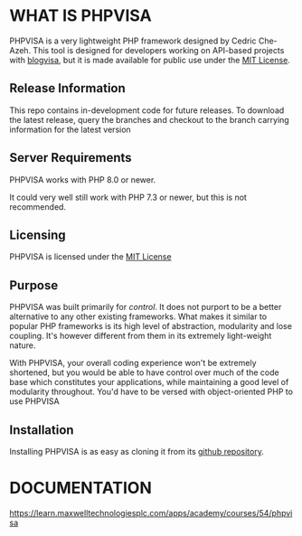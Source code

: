 # WHAT IS PHPVISA
PHPVISA is a very lightweight PHP framework designed by Cedric Che-Azeh. This tool is designed for developers working on API-based projects with [blogvisa](https://blogvisa.com), but it is made available for public use under the [MIT License](https://opensource.org/licenses/MIT).


## Release Information
This repo contains in-development code for future releases. To download the latest release, query the branches and checkout to the branch carrying information for the latest version

## Server Requirements
PHPVISA works with PHP 8.0 or newer.

It could very well still work with PHP 7.3 or newer, but this is not recommended.

## Licensing
PHPVISA is licensed under the [MIT License](https://opensource.org/licenses/MIT)

## Purpose
PHPVISA was built primarily for *control*. It does not purport to be a better alternative to any other existing frameworks. What makes it similar to popular PHP frameworks is its high level of abstraction, modularity and lose coupling. It's however different from them in its extremely light-weight nature.

With PHPVISA, your overall coding experience won't be extremely shortened, but you would be able to have control over much of the code base which constitutes your applications, while maintaining a good level of modularity throughout. You'd have to be versed with object-oriented PHP to use PHPVISA

## Installation
Installing PHPVISA is as easy as cloning it from its [github repository](https://github.com/che-azeh/phpvisa.git). 


# DOCUMENTATION
https://learn.maxwelltechnologiesplc.com/apps/academy/courses/54/phpvisa